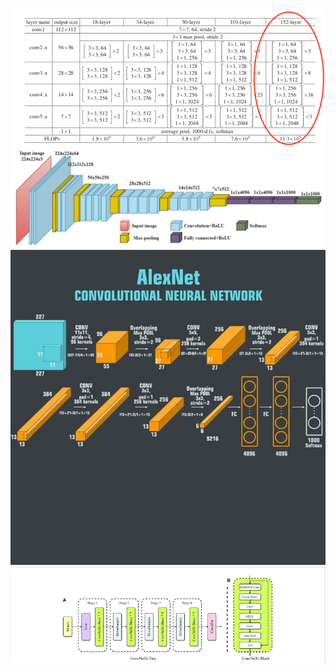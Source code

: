 ![Resnet152 Architecture](images/resnet152.png)
![VGG19 Architecture](images/vgg19.png)
![AlexNet Architecture](images/alexnet.png)
![ConvNeXt Architecture](images/convnext.png)